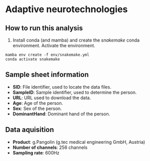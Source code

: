 # Adaptive neurotechnologies

## How to run this analysis

1. Install conda (and mamba) and create the _snakemake_ conda environment. Activate the environment.

```shell
mamba env create -f env/snakemake.yml
conda activate snakemake
```

## Sample sheet information

- **SID**: File identifier, used to locate the data files.
- **SampleID**: Sample identifier, used to determine the person.
- **URL**: URL used to download the data.
- **Age**: Age of the person.
- **Sex**: Sex of the person.
- **DominantHand**: Dominant hand of the person.

## Data aquisition

- **Product**: g.Pangolin (g.tec medical engineering GmbH, Austria)
- **Number of channels**: 256 channels
- **Sampling rate**: 600Hz
